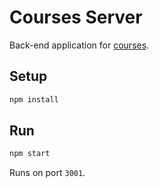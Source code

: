# Courses Server

Back-end application for [courses](https://github.com/operrathor/courses).

## Setup

```bash
npm install
```

## Run

```bash
npm start
```

Runs on port `3001`.
